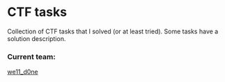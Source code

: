 # CTF tasks
Collection of CTF tasks that I solved (or at least tried).
Some tasks have a solution description.


### Current team:
[we11_d0ne](https://ctftime.org/team/137910)
